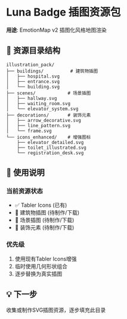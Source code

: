 # Luna Badge 插图资源包

**用途**: EmotionMap v2 插图化风格地图渲染

## 📁 资源目录结构

```
illustration_pack/
├── buildings/          # 建筑物插图
│   ├── hospital.svg
│   ├── entrance.svg
│   └── building.svg
├── scenes/            # 场景插图
│   ├── hallway.svg
│   ├── waiting_room.svg
│   └── elevator_system.svg
├── decorations/       # 装饰元素
│   ├── arrow_decorative.svg
│   ├── line_pattern.svg
│   └── frame.svg
└── icons_enhanced/    # 增强图标
    ├── elevator_detailed.svg
    ├── toilet_illustrated.svg
    └── registration_desk.svg
```

## 🎨 使用说明

### 当前资源状态
- ✅ Tabler Icons (已有)
- 🚧 建筑物插图 (待制作/下载)
- 🚧 场景插图 (待制作/下载)
- 🚧 装饰元素 (待制作/下载)

### 优先级
1. 使用现有Tabler Icons增强
2. 临时使用几何形状组合
3. 逐步替换为真实插图

## 💡 下一步
收集或制作SVG插图资源，逐步填充此目录

